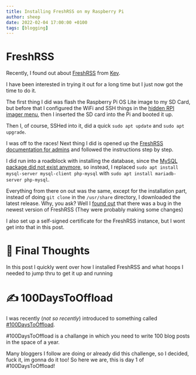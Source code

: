 ```yaml
---
title: Installing FreshRSS on my Raspberry Pi
author: sheep
date: 2022-02-04 17:00:00 +0100
tags: [blogging]
---
```


# FreshRSS

Recently, I found out about [FreshRSS](https://freshrss.org) from [Kev](https://kevq.uk).

I have been interested in trying it out for a long time but I just now got the time to do it.

The first thing I did was flash the Raspberry Pi OS Lite image to my SD Card, but before that I configured the WiFi and SSH things in the [hidden RPI imager menu](https://www.tomshardware.com/news/raspberry-pi-imager-now-comes-with-advanced-options), then I inserted the SD card into the Pi and booted it up.

Then I, of course, SSHed into it, did a quick `sudo apt update` and `sudo apt upgrade`.

I was off to the races! Next thing I did is opened up the [FreshRSS documentation for admins](https://freshrss.github.io/FreshRSS/en/admins/06_LinuxInstall.html) and followed the instructions step by step.

I did run into a roadblock with installing the database, since the [MySQL package did not exist anymore](https://stackoverflow.com/a/64031544/16417115), so instead, I replaced `sudo apt install mysql-server mysql-client php-mysql` with `sudo apt install mariadb-server php-mysql`.

Everything from there on out was the same, except for the installation part, instead of doing `git clone` in the `/usr/share` directory, I downloaded the latest release. Why, you ask? Well I [found out](https://joelchrono12.ml/blog/self-hosting-my-news-feed-with-freshrss/) that there was a bug in the newest version of FreshRSS (They were probably making some changes)

I also set up a self-signed certificate for the FreshRSS instance, but I wont get into that in this post.

# 📝 Final Thoughts

In this post I quickly went over how I installed FreshRSS and what hoops I needed to jump thru to get it up and running

# ✍  100DaysToOffload

I was recently (*not so recently*) introduced to something called [#100DaysToOffload](https://100daystooffload.com).

#100DaysToOffload is a challange in which you need to write 100 blog posts in the space of a year.

Many bloggers I follow are doing or already did this challenge, so I decided, fuck it, im gonna do it too! So here we are, this is day 1 of #100DaysToOffload!
